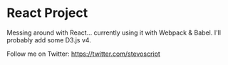 # React Project

Messing around with React... currently using it with Webpack & Babel. I'll probably add some
D3.js v4.

Follow me on Twitter: https://twitter.com/stevoscript
